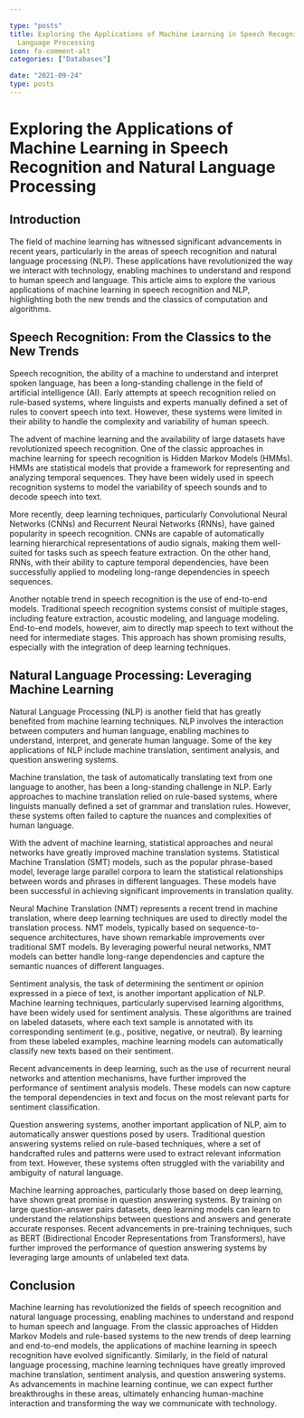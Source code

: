 ```yaml
---

type: "posts"
title: Exploring the Applications of Machine Learning in Speech Recognition and Natural
  Language Processing
icon: fa-comment-alt
categories: ["Databases"]

date: "2021-09-24"
type: posts
---
```





# Exploring the Applications of Machine Learning in Speech Recognition and Natural Language Processing

## Introduction

The field of machine learning has witnessed significant advancements in recent years, particularly in the areas of speech recognition and natural language processing (NLP). These applications have revolutionized the way we interact with technology, enabling machines to understand and respond to human speech and language. This article aims to explore the various applications of machine learning in speech recognition and NLP, highlighting both the new trends and the classics of computation and algorithms.

## Speech Recognition: From the Classics to the New Trends

Speech recognition, the ability of a machine to understand and interpret spoken language, has been a long-standing challenge in the field of artificial intelligence (AI). Early attempts at speech recognition relied on rule-based systems, where linguists and experts manually defined a set of rules to convert speech into text. However, these systems were limited in their ability to handle the complexity and variability of human speech.

The advent of machine learning and the availability of large datasets have revolutionized speech recognition. One of the classic approaches in machine learning for speech recognition is Hidden Markov Models (HMMs). HMMs are statistical models that provide a framework for representing and analyzing temporal sequences. They have been widely used in speech recognition systems to model the variability of speech sounds and to decode speech into text.

More recently, deep learning techniques, particularly Convolutional Neural Networks (CNNs) and Recurrent Neural Networks (RNNs), have gained popularity in speech recognition. CNNs are capable of automatically learning hierarchical representations of audio signals, making them well-suited for tasks such as speech feature extraction. On the other hand, RNNs, with their ability to capture temporal dependencies, have been successfully applied to modeling long-range dependencies in speech sequences.

Another notable trend in speech recognition is the use of end-to-end models. Traditional speech recognition systems consist of multiple stages, including feature extraction, acoustic modeling, and language modeling. End-to-end models, however, aim to directly map speech to text without the need for intermediate stages. This approach has shown promising results, especially with the integration of deep learning techniques.

## Natural Language Processing: Leveraging Machine Learning

Natural Language Processing (NLP) is another field that has greatly benefited from machine learning techniques. NLP involves the interaction between computers and human language, enabling machines to understand, interpret, and generate human language. Some of the key applications of NLP include machine translation, sentiment analysis, and question answering systems.

Machine translation, the task of automatically translating text from one language to another, has been a long-standing challenge in NLP. Early approaches to machine translation relied on rule-based systems, where linguists manually defined a set of grammar and translation rules. However, these systems often failed to capture the nuances and complexities of human language.

With the advent of machine learning, statistical approaches and neural networks have greatly improved machine translation systems. Statistical Machine Translation (SMT) models, such as the popular phrase-based model, leverage large parallel corpora to learn the statistical relationships between words and phrases in different languages. These models have been successful in achieving significant improvements in translation quality.

Neural Machine Translation (NMT) represents a recent trend in machine translation, where deep learning techniques are used to directly model the translation process. NMT models, typically based on sequence-to-sequence architectures, have shown remarkable improvements over traditional SMT models. By leveraging powerful neural networks, NMT models can better handle long-range dependencies and capture the semantic nuances of different languages.

Sentiment analysis, the task of determining the sentiment or opinion expressed in a piece of text, is another important application of NLP. Machine learning techniques, particularly supervised learning algorithms, have been widely used for sentiment analysis. These algorithms are trained on labeled datasets, where each text sample is annotated with its corresponding sentiment (e.g., positive, negative, or neutral). By learning from these labeled examples, machine learning models can automatically classify new texts based on their sentiment.

Recent advancements in deep learning, such as the use of recurrent neural networks and attention mechanisms, have further improved the performance of sentiment analysis models. These models can now capture the temporal dependencies in text and focus on the most relevant parts for sentiment classification.

Question answering systems, another important application of NLP, aim to automatically answer questions posed by users. Traditional question answering systems relied on rule-based techniques, where a set of handcrafted rules and patterns were used to extract relevant information from text. However, these systems often struggled with the variability and ambiguity of natural language.

Machine learning approaches, particularly those based on deep learning, have shown great promise in question answering systems. By training on large question-answer pairs datasets, deep learning models can learn to understand the relationships between questions and answers and generate accurate responses. Recent advancements in pre-training techniques, such as BERT (Bidirectional Encoder Representations from Transformers), have further improved the performance of question answering systems by leveraging large amounts of unlabeled text data.

## Conclusion

Machine learning has revolutionized the fields of speech recognition and natural language processing, enabling machines to understand and respond to human speech and language. From the classic approaches of Hidden Markov Models and rule-based systems to the new trends of deep learning and end-to-end models, the applications of machine learning in speech recognition have evolved significantly. Similarly, in the field of natural language processing, machine learning techniques have greatly improved machine translation, sentiment analysis, and question answering systems. As advancements in machine learning continue, we can expect further breakthroughs in these areas, ultimately enhancing human-machine interaction and transforming the way we communicate with technology.